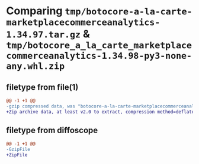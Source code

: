 # Comparing `tmp/botocore-a-la-carte-marketplacecommerceanalytics-1.34.97.tar.gz` & `tmp/botocore_a_la_carte_marketplacecommerceanalytics-1.34.98-py3-none-any.whl.zip`

## filetype from file(1)

```diff
@@ -1 +1 @@
-gzip compressed data, was "botocore-a-la-carte-marketplacecommerceanalytics-1.34.97.tar", last modified: Fri May  3 01:04:48 2024, max compression
+Zip archive data, at least v2.0 to extract, compression method=deflate
```

## filetype from diffoscope

```diff
@@ -1 +1 @@
-GzipFile
+ZipFile
```

